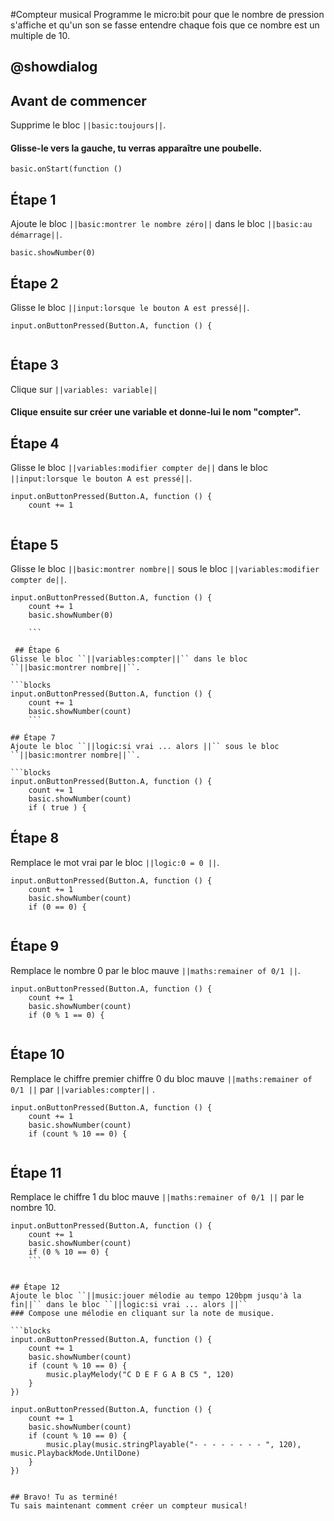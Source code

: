  #Compteur musical
Programme le micro:bit pour que le nombre de pression s'affiche et qu'un son se fasse entendre chaque fois que ce nombre est un multiple de 10.

## @showdialog
## Avant de commencer
Supprime le bloc ``||basic:toujours||``.
#### Glisse-le vers la gauche, tu verras apparaître une poubelle.


```blocks
basic.onStart(function ()
```

## Étape 1

Ajoute le bloc ``||basic:montrer le nombre zéro||`` dans le bloc ``||basic:au démarrage||``.

```blocks
basic.showNumber(0)
```
## Étape 2

Glisse le bloc ``||input:lorsque le bouton A est pressé||``.

```blocks
input.onButtonPressed(Button.A, function () {
   
```
## Étape 3

Clique sur ``||variables: variable||``
#### Clique ensuite sur créer une variable et donne-lui le nom "compter".

## Étape 4
Glisse le bloc ``||variables:modifier compter de||`` dans le bloc ``||input:lorsque le bouton A est pressé||``.


```blocks
input.onButtonPressed(Button.A, function () {
    count += 1
    
```
## Étape 5
Glisse le bloc ``||basic:montrer nombre||`` sous le bloc ``||variables:modifier compter de||``.

```blocks
input.onButtonPressed(Button.A, function () {
    count += 1
    basic.showNumber(0)
   
    ```

 ## Étape 6  
Glisse le bloc ``||variables:compter||`` dans le bloc ``||basic:montrer nombre||``.

```blocks
input.onButtonPressed(Button.A, function () {
    count += 1
    basic.showNumber(count)
    ```

## Étape 7
Ajoute le bloc ``||logic:si vrai ... alors ||`` sous le bloc ``||basic:montrer nombre||``.

```blocks
input.onButtonPressed(Button.A, function () {
    count += 1
    basic.showNumber(count)
    if ( true ) {

```

## Étape 8
Remplace le mot vrai par le bloc ``||logic:0 = 0 ||``.

```blocks
input.onButtonPressed(Button.A, function () {
    count += 1
    basic.showNumber(count)
    if (0 == 0) {
    
```

## Étape 9
Remplace le nombre 0 par le bloc mauve ``||maths:remainer of 0/1 ||``.

```blocks
input.onButtonPressed(Button.A, function () {
    count += 1
    basic.showNumber(count)
    if (0 % 1 == 0) {
    
```

## Étape 10

Remplace le chiffre premier chiffre 0 du  bloc mauve ``||maths:remainer of 0/1 ||`` par ``||variables:compter||`` .

```blocks
input.onButtonPressed(Button.A, function () {
    count += 1
    basic.showNumber(count)
    if (count % 10 == 0) {
   
```

## Étape 11
Remplace le chiffre 1 du  bloc mauve ``||maths:remainer of 0/1 ||`` par le nombre 10.

```blocks
input.onButtonPressed(Button.A, function () {
    count += 1
    basic.showNumber(count)
    if (0 % 10 == 0) {
    ```

    
## Étape 12
Ajoute le bloc ``||music:jouer mélodie au tempo 120bpm jusqu'à la fin||`` dans le bloc ``||logic:si vrai ... alors ||``
### Compose une mélodie en cliquant sur la note de musique.

```blocks
input.onButtonPressed(Button.A, function () {
    count += 1
    basic.showNumber(count)
    if (count % 10 == 0) {
        music.playMelody("C D E F G A B C5 ", 120)
    }
})
```

```blocks
input.onButtonPressed(Button.A, function () {
    count += 1
    basic.showNumber(count)
    if (count % 10 == 0) {
        music.play(music.stringPlayable("- - - - - - - - ", 120), music.PlaybackMode.UntilDone)
    }
})


## Bravo! Tu as terminé!
Tu sais maintenant comment créer un compteur musical!
